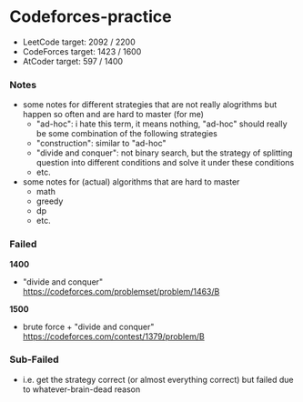 # Codeforces-practice

- LeetCode target: 2092 / 2200
- CodeForces target: 1423 / 1600
- AtCoder target: 597 / 1400

### Notes

- some notes for different strategies that are not really alogrithms but happen so often and are hard to master (for me)
    - "ad-hoc": i hate this term, it means nothing, "ad-hoc" should really be some combination of the following strategies
    - "construction": similar to "ad-hoc"
    - "divide and conquer": not binary search, but the strategy of splitting question into different conditions and solve it under these conditions
    - etc.
- some notes for (actual) algorithms that are hard to master
    - math
    - greedy
    - dp
    - etc.

### Failed

**1400**

- "divide and conquer" https://codeforces.com/problemset/problem/1463/B

**1500**

- brute force + "divide and conquer" https://codeforces.com/contest/1379/problem/B

### Sub-Failed

- i.e. get the strategy correct (or almost everything correct) but failed due to whatever-brain-dead reason